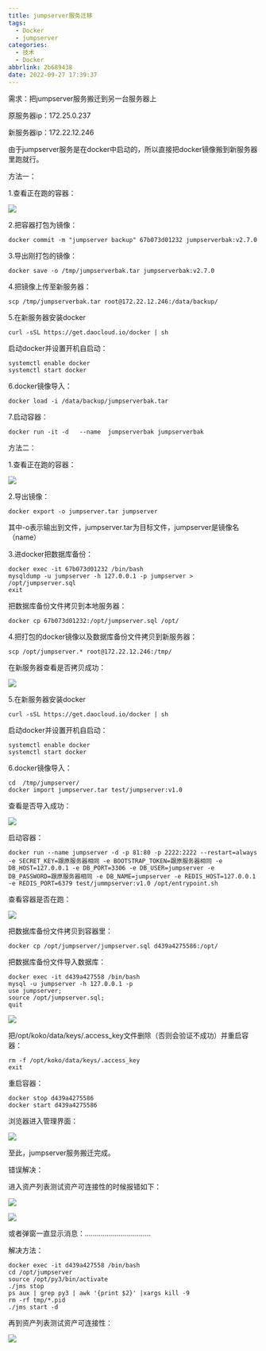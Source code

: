```yaml
---
title: jumpserver服务迁移
tags:
  - Docker
  - jumpserver
categories:
  - 技术
  - Docker
abbrlink: 2b689438
date: 2022-09-27 17:39:37
---
```


需求：把jumpserver服务搬迁到另一台服务器上

原服务器ip：172.25.0.237

新服务器ip：172.22.12.246

由于jumpserver服务是在docker中启动的，所以直接把docker镜像搬到新服务器里跑就行。

<!--more-->

方法一：

1.查看正在跑的容器：

![](jumpserver服务迁移/image-20220927174301732.png)

2.把容器打包为镜像：

```
docker commit -m "jumpserver backup" 67b073d01232 jumpserverbak:v2.7.0
```

3.导出刚打包的镜像：

```
docker save -o /tmp/jumpserverbak.tar jumpserverbak:v2.7.0
```

4.把镜像上传至新服务器：

```
scp /tmp/jumpserverbak.tar root@172.22.12.246:/data/backup/
```

5.在新服务器安装docker

```
curl -sSL https://get.daocloud.io/docker | sh
```

启动docker并设置开机自启动：

```
systemctl enable docker
systemctl start docker
```

6.docker镜像导入：

```
docker load -i /data/backup/jumpserverbak.tar
```

7.启动容器：

```
docker run -it -d   --name  jumpserverbak jumpserverbak
```



方法二：

1.查看正在跑的容器：

![](jumpserver服务迁移/image-20220927174301732.png)

2.导出镜像：

```
docker export -o jumpserver.tar jumpserver
```

其中-o表示输出到文件，jumpserver.tar为目标文件，jumpserver是镜像名（name）

3.进docker把数据库备份：

```
docker exec -it 67b073d01232 /bin/bash
mysqldump -u jumpserver -h 127.0.0.1 -p jumpserver > /opt/jumpserver.sql
exit
```

把数据库备份文件拷贝到本地服务器：

```
docker cp 67b073d01232:/opt/jumpserver.sql /opt/
```

4.把打包的docker镜像以及数据库备份文件拷贝到新服务器：

```
scp /opt/jumpserver.* root@172.22.12.246:/tmp/
```

在新服务器查看是否拷贝成功：

![](jumpserver服务迁移/image-20220927175538282.png)

5.在新服务器安装docker

```
curl -sSL https://get.daocloud.io/docker | sh
```

启动docker并设置开机自启动：

```
systemctl enable docker
systemctl start docker
```

6.docker镜像导入：

```
cd  /tmp/jumpserver/
docker import jumpserver.tar test/jumpserver:v1.0
```

查看是否导入成功：

![](jumpserver服务迁移/image-20220927175655703.png)

启动容器：

```
docker run --name jumpserver -d -p 81:80 -p 2222:2222 --restart=always -e SECRET_KEY=跟原服务器相同 -e BOOTSTRAP_TOKEN=跟原服务器相同 -e DB_HOST=127.0.0.1 -e DB_PORT=3306 -e DB_USER=jumpserver -e DB_PASSWORD=跟原服务器相同 -e DB_NAME=jumpserver -e REDIS_HOST=127.0.0.1 -e REDIS_PORT=6379 test/jummpserver:v1.0 /opt/entrypoint.sh
```

查看容器是否在跑：

![](jumpserver服务迁移/image-20220927175750181.png)

把数据库备份文件拷贝到容器里：

```
docker cp /opt/jumpserver/jumpserver.sql d439a4275586:/opt/
```

把数据库备份文件导入数据库：

```
docker exec -it d439a427558 /bin/bash
mysql -u jumpserver -h 127.0.0.1 -p
use jumpserver;
source /opt/jumpserver.sql;
quit
```

![](jumpserver服务迁移/image-20220927175829164.png)

把/opt/koko/data/keys/.access_key文件删除（否则会验证不成功）并重启容器：

```
rm -f /opt/koko/data/keys/.access_key
exit
```

重启容器：

```
docker stop d439a4275586
docker start d439a4275586
```

浏览器进入管理界面：

![](jumpserver服务迁移/image-20220927175933589.png)

至此，jumpserver服务搬迁完成。



错误解决：

进入资产列表测试资产可连接性的时候报错如下：

 ![](jumpserver服务迁移/image-20220927180028105.png)

![](jumpserver服务迁移/image-20220927180045042.png)

或者弹窗一直显示消息：.................................

解决方法：

```
docker exec -it d439a427558 /bin/bash
cd /opt/jumpserver
source /opt/py3/bin/activate
./jms stop
ps aux | grep py3 | awk '{print $2}' |xargs kill -9
rm -rf tmp/*.pid
./jms start -d
```

再到资产列表测试资产可连接性：

![](jumpserver服务迁移/image-20220927180125710.png)

